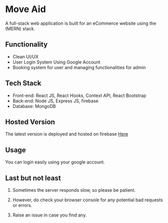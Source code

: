 # Move Aid

A full-stack web application is built for an eCommerce website using the (MERN) stack.

## Functionality

- Clean UI/UX
- User Login System Using Google Account
- Booking system for user and managing functionalities for admin

## Tech Stack

- Front-end: React JS, React Hooks, Context API, React Bootstrap
- Back-end: Node JS, Express JS, firebase
- Database: MongoDB

## Hosted Version

The latest version is deployed and hosted on firebase [Here](https://grocery-wish.web.app/)

## Usage

You can login easily using your google account.

## Last but not least

1. Sometimes the server responds slow, so please be patient.

2. However, do check your browser console for any potential bad requests or errors.

3. Raise an issue in case you find any.
